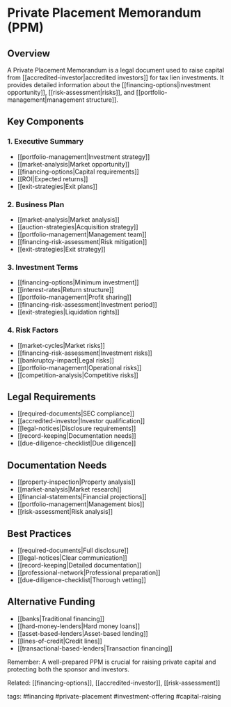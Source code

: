 # Private Placement Memorandum (PPM)

## Overview
A Private Placement Memorandum is a legal document used to raise capital from [[accredited-investor|accredited investors]] for tax lien investments. It provides detailed information about the [[financing-options|investment opportunity]], [[risk-assessment|risks]], and [[portfolio-management|management structure]].

## Key Components

### 1. Executive Summary
- [[portfolio-management|Investment strategy]]
- [[market-analysis|Market opportunity]]
- [[financing-options|Capital requirements]]
- [[ROI|Expected returns]]
- [[exit-strategies|Exit plans]]

### 2. Business Plan
- [[market-analysis|Market analysis]]
- [[auction-strategies|Acquisition strategy]]
- [[portfolio-management|Management team]]
- [[financing-risk-assessment|Risk mitigation]]
- [[exit-strategies|Exit strategy]]

### 3. Investment Terms
- [[financing-options|Minimum investment]]
- [[interest-rates|Return structure]]
- [[portfolio-management|Profit sharing]]
- [[financing-risk-assessment|Investment period]]
- [[exit-strategies|Liquidation rights]]

### 4. Risk Factors
- [[market-cycles|Market risks]]
- [[financing-risk-assessment|Investment risks]]
- [[bankruptcy-impact|Legal risks]]
- [[portfolio-management|Operational risks]]
- [[competition-analysis|Competitive risks]]

## Legal Requirements
- [[required-documents|SEC compliance]]
- [[accredited-investor|Investor qualification]]
- [[legal-notices|Disclosure requirements]]
- [[record-keeping|Documentation needs]]
- [[due-diligence-checklist|Due diligence]]

## Documentation Needs
- [[property-inspection|Property analysis]]
- [[market-analysis|Market research]]
- [[financial-statements|Financial projections]]
- [[portfolio-management|Management bios]]
- [[risk-assessment|Risk analysis]]

## Best Practices
- [[required-documents|Full disclosure]]
- [[legal-notices|Clear communication]]
- [[record-keeping|Detailed documentation]]
- [[professional-network|Professional preparation]]
- [[due-diligence-checklist|Thorough vetting]]

## Alternative Funding
- [[banks|Traditional financing]]
- [[hard-money-lenders|Hard money loans]]
- [[asset-based-lenders|Asset-based lending]]
- [[lines-of-credit|Credit lines]]
- [[transactional-based-lenders|Transaction financing]]

Remember: A well-prepared PPM is crucial for raising private capital and protecting both the sponsor and investors.

Related: [[financing-options]], [[accredited-investor]], [[risk-assessment]]

tags: #financing #private-placement #investment-offering #capital-raising

